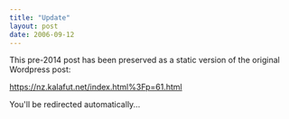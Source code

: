```yaml
---
title: "Update"
layout: post
date: 2006-09-12
---
```


This pre-2014 post has been preserved as a static version of the original Wordpress post:

https://nz.kalafut.net/index.html%3Fp=61.html

You'll be redirected automatically...

<head>
  <meta http-equiv="refresh" content="5;url=https://nz.kalafut.net/index.html%3Fp=61.html">
</head>

